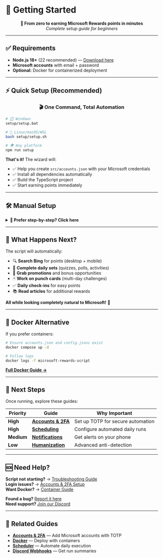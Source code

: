 # 🚀 Getting Started

<div align="center">

**🎯 From zero to earning Microsoft Rewards points in minutes**  
*Complete setup guide for beginners*

</div>

---

## ✅ Requirements

- **Node.js 18+** (22 recommended) — [Download here](https://nodejs.org/)
- **Microsoft accounts** with email + password
- **Optional:** Docker for containerized deployment

---

## ⚡ Quick Setup (Recommended)

<div align="center">

### **🎬 One Command, Total Automation**

</div>

```bash
# 🪟 Windows
setup/setup.bat

# 🐧 Linux/macOS/WSL  
bash setup/setup.sh

# 🌍 Any platform
npm run setup
```

**That's it!** The wizard will:
- ✅ Help you create `src/accounts.json` with your Microsoft credentials
- ✅ Install all dependencies automatically  
- ✅ Build the TypeScript project
- ✅ Start earning points immediately

---

## 🛠️ Manual Setup

<details>
<summary><strong>📖 Prefer step-by-step? Click here</strong></summary>

### 1️⃣ **Configure Your Accounts**
```bash
cp src/accounts.example.json src/accounts.json
# Edit accounts.json with your Microsoft credentials
```

### 2️⃣ **Install Dependencies & Build**
```bash
npm install
npm run build
```

### 3️⃣ **Choose Your Mode**
```bash
# Single run (test it works)
npm start

# Automated daily scheduler (set and forget)
npm run start:schedule
```

</details>

---

## 🎯 What Happens Next?

The script will automatically:
- 🔍 **Search Bing** for points (desktop + mobile)
- 📅 **Complete daily sets** (quizzes, polls, activities)  
- 🎁 **Grab promotions** and bonus opportunities
- 🃏 **Work on punch cards** (multi-day challenges)
- ✅ **Daily check-ins** for easy points
- 📚 **Read articles** for additional rewards

**All while looking completely natural to Microsoft!** 🤖

---

## 🐳 Docker Alternative

If you prefer containers:

```bash
# Ensure accounts.json and config.jsonc exist
docker compose up -d

# Follow logs
docker logs -f microsoft-rewards-script
```

**[Full Docker Guide →](./docker.md)**

---

## 🔧 Next Steps

Once running, explore these guides:

| Priority | Guide | Why Important |
|----------|-------|---------------|
| **High** | **[Accounts & 2FA](./accounts.md)** | Set up TOTP for secure automation |
| **High** | **[Scheduling](./schedule.md)** | Configure automated daily runs |
| **Medium** | **[Notifications](./ntfy.md)** | Get alerts on your phone |
| **Low** | **[Humanization](./humanization.md)** | Advanced anti-detection |

---

## 🆘 Need Help?

**Script not starting?** → [Troubleshooting Guide](./diagnostics.md)  
**Login issues?** → [Accounts & 2FA Setup](./accounts.md)  
**Want Docker?** → [Container Guide](./docker.md)  

**Found a bug?** [Report it here](https://github.com/TheNetsky/Microsoft-Rewards-Script/issues)  
**Need support?** [Join our Discord](https://discord.gg/KRBFxxsU)

---

## 🔗 Related Guides

- **[Accounts & 2FA](./accounts.md)** — Add Microsoft accounts with TOTP
- **[Docker](./docker.md)** — Deploy with containers  
- **[Scheduler](./schedule.md)** — Automate daily execution
- **[Discord Webhooks](./conclusionwebhook.md)** — Get run summaries